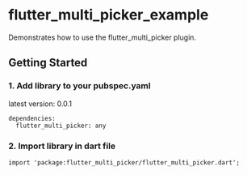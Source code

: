 # flutter_multi_picker_example

Demonstrates how to use the flutter_multi_picker plugin.

## Getting Started
### 1. Add library to your pubspec.yaml
latest version: 0.0.1
```
dependencies:
  flutter_multi_picker: any
```

### 2. Import library in dart file
```
import 'package:flutter_multi_picker/flutter_multi_picker.dart';
```

